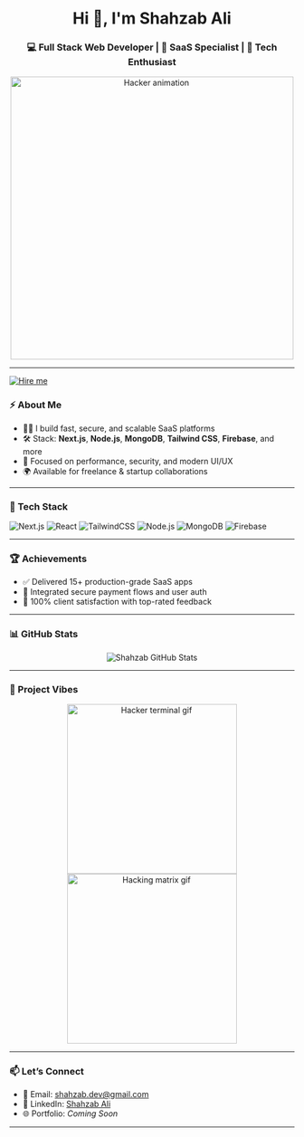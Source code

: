 

<h1 align="center">Hi 👋, I'm Shahzab Ali</h1>
<h3 align="center">💻 Full Stack Web Developer | 🚀 SaaS Specialist | 🧠 Tech Enthusiast</h3>

<p align="center">
  <img src="https://media.giphy.com/media/3o6ZtaO9BZHcOjmErm/giphy.gif" width="500" alt="Hacker animation">
</p>

---

<a href="https://shahzabdeveloper.pocketsflow.com/saas-dev" target="_blank">
  <img src="https://img.shields.io/badge/Hire%20Me%20for%20SaaS%20Development-%F0%9F%9A%80-blue?style=for-the-badge" alt="Hire me">
</a>


### ⚡ About Me

- 👨‍💻 I build fast, secure, and scalable SaaS platforms  
- 🛠️ Stack: **Next.js**, **Node.js**, **MongoDB**, **Tailwind CSS**, **Firebase**, and more  
- 🔐 Focused on performance, security, and modern UI/UX  
- 🌍 Available for freelance & startup collaborations

---

### 🧰 Tech Stack

![Next.js](https://img.shields.io/badge/-Next.js-black?style=for-the-badge&logo=next.js)
![React](https://img.shields.io/badge/-React-61DAFB?style=for-the-badge&logo=react&logoColor=black)
![TailwindCSS](https://img.shields.io/badge/-Tailwind-38B2AC?style=for-the-badge&logo=tailwind-css&logoColor=white)
![Node.js](https://img.shields.io/badge/-Node.js-green?style=for-the-badge&logo=node.js)
![MongoDB](https://img.shields.io/badge/-MongoDB-4EA94B?style=for-the-badge&logo=mongodb&logoColor=white)
![Firebase](https://img.shields.io/badge/-Firebase-FFCA28?style=for-the-badge&logo=firebase)

---

### 🏆 Achievements

- ✅ Delivered 15+ production-grade SaaS apps  
- 🔐 Integrated secure payment flows and user auth  
- 💬 100% client satisfaction with top-rated feedback

---

### 📊 GitHub Stats

<p align="center">
  <img src="https://github-readme-stats.vercel.app/api?username=shahzabAli32423&show_icons=true&theme=dracula" alt="Shahzab GitHub Stats">
</p>

---

### 🧠 Project Vibes

<p align="center">
  <img src="https://media.giphy.com/media/TilmLMmWrRYYHjLfub/giphy.gif" width="300" alt="Hacker terminal gif">
  <img src="https://media.giphy.com/media/l3vR85PnGsBwu1PFK/giphy.gif" width="300" alt="Hacking matrix gif">
</p>

---

### 📫 Let’s Connect

- 📧 Email: shahzab.dev@gmail.com  
- 💼 LinkedIn: [Shahzab Ali](https://www.linkedin.com/in/shahzabAli)  
- 🌐 Portfolio: *Coming Soon*

---

